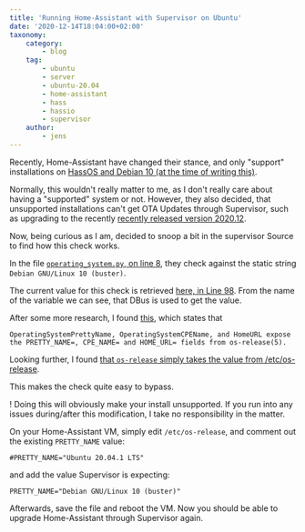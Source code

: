 ```yaml
---
title: 'Running Home-Assistant with Supervisor on Ubuntu'
date: '2020-12-14T18:04:00+02:00'
taxonomy:
    category:
        - blog
    tag:
        - ubuntu
        - server
        - ubuntu-20.04
        - home-assistant
        - hass
        - hassio
        - supervisor
    author:
        - jens
---
```


Recently, Home-Assistant have changed their stance, and only "support" installations on [HassOS and Debian 10 (at the time of writing this)](https://www.home-assistant.io/more-info/unsupported/os).

Normally, this wouldn't really matter to me, as I don't really care about having a "supported" system or not. However, they also decided, that unsupported installations can't get OTA Updates through Supervisor, such as upgrading to the recently [recently released version 2020.12](https://www.home-assistant.io/blog/2020/12/13/release-202012/).

Now, being curious as I am, decided to snoop a bit in the supervisor Source to find how this check works.

In the file [`operating_system.py`, on line 8](https://github.com/home-assistant/supervisor/blob/main/supervisor/resolution/evaluations/operating_system.py), they check against the static string `Debian GNU/Linux 10 (buster)`.

The current value for this check is retrieved [here, in Line 98](https://github.com/home-assistant/supervisor/blob/main/supervisor/dbus/hostname.py#L98). From the name of the variable we can see, that DBus is used to get the value.

After some more research, I found [this](https://www.freedesktop.org/software/systemd/man/org.freedesktop.hostname1.html#Methods%20and%20Properties), which states that
```
OperatingSystemPrettyName, OperatingSystemCPEName, and HomeURL expose the PRETTY_NAME=, CPE_NAME= and HOME_URL= fields from os-release(5).
```

Looking further, I found [that `os-release` simply takes the value from /etc/os-release](https://www.freedesktop.org/software/systemd/man/os-release.html#).

This makes the check quite easy to bypass.

! Doing this will obviously make your install unsupported. If you run into any issues during/after this modification, I take no responsibility in the matter.

On your Home-Assistant VM, simply edit `/etc/os-release`, and comment out the existing `PRETTY_NAME` value:

```
#PRETTY_NAME="Ubuntu 20.04.1 LTS"
```

and add the value Supervisor is expecting:

```
PRETTY_NAME="Debian GNU/Linux 10 (buster)"
```

Afterwards, save the file and reboot the VM. Now you should be able to upgrade Home-Assistant through Supervisor again.
